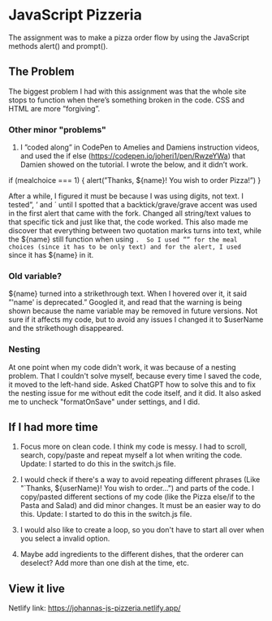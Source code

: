 # JavaScript Pizzeria

The assignment was to make a pizza order flow by using the JavaScript methods alert() and prompt(). 

## The Problem 
The biggest problem I had with this assignment was that the whole site stops to function when there’s something broken in the code. CSS and HTML are more ”forgiving”. 

### Other minor "problems"
1. I ”coded along” in CodePen to Amelies and Damiens instruction videos, and used the if else (https://codepen.io/joheri1/pen/RwzeYWa) that Damien showed on the tutorial. I wrote the below, and it didn’t work. 

if (mealchoice === 1) {
  alert(”Thanks, ${name}! You wish to order Pizza!”)
}

After a while, I figured it must be because I was using digits, not text. I tested”, ’ and ´ until I spotted that a backtick/grave/grave accent was used in the first alert that came with the fork. Changed all string/text values to that specific tick and just like that, the code worked. This also made me discover that everything between two quotation marks turns into text, while the ${name} still function when using `.  So I used ”” for the meal choices (since it has to be only text) and for the alert, I used ` since it has ${name} in it. 

### Old variable? 
${name} turned into a strikethrough text. When I hovered over it, it said ”'name' is deprecated.” Googled it, and read that the warning is being shown because the name variable may be removed in future versions. Not sure if it affects my code, but to avoid any issues I changed it to $userName and the strikethough disappeared. 

### Nesting
At one point when my code didn't work, it was because of a nesting problem. That I couldn't solve myself, because every time I saved the code, it moved to the left-hand side. Asked ChatGPT how to solve this and to fix the nesting issue for me without edit the code itself, and it did. It also asked me to uncheck "formatOnSave" under settings, and I did.  

## If I had more time 
1. Focus more on clean code. I think my code is messy. I had to scroll, search, copy/paste and repeat myself a lot when writing the code. Update: I started to do this in the switch.js file. 

2. I would check if there's a way to avoid repeating different phrases (Like "`Thanks, ${userName}! You wish to order...") and parts of the code. I copy/pasted different sections of my code (like the Pizza else/if to the Pasta and Salad) and did minor changes. It must be an easier way to do this. Update: I started to do this in the switch.js file. 

3. I would also like to create a loop, so you don't have to start all over when you select a invalid option. 

4. Maybe add ingredients to the different dishes, that the orderer can deselect? Add more than one dish at the time, etc. 

## View it live
Netlify link: https://johannas-js-pizzeria.netlify.app/